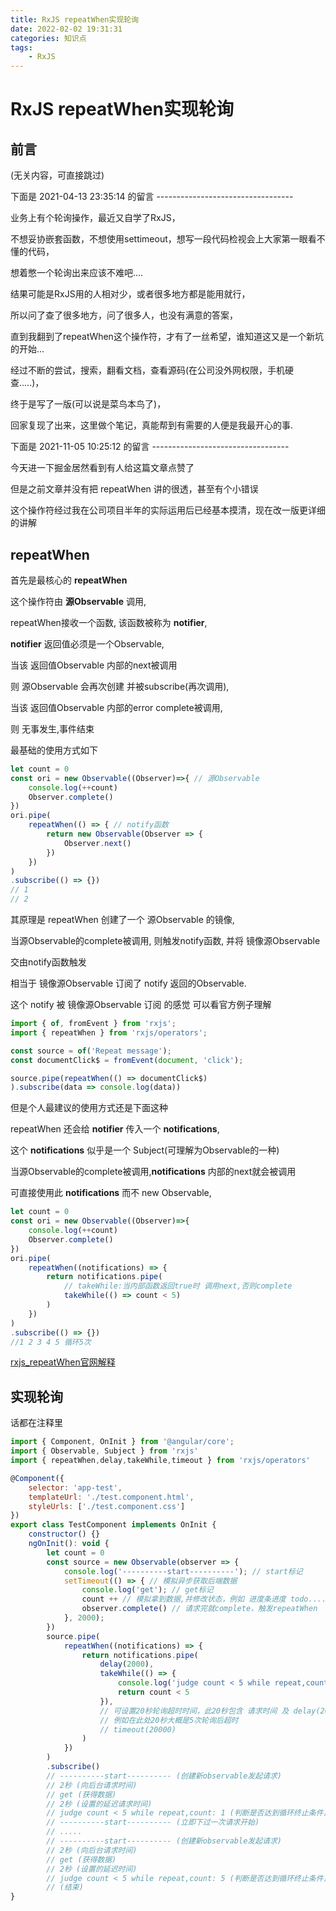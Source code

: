 ```yaml
---
title: RxJS repeatWhen实现轮询
date: 2022-02-02 19:31:31
categories: 知识点
tags: 
    - RxJS
---
```

# RxJS repeatWhen实现轮询

## 前言

(无关内容，可直接跳过)

下面是 2021-04-13 23:35:14 的留言 ----------------------------------

业务上有个轮询操作，最近又自学了RxJS，

不想妥协嵌套函数，不想使用settimeout，想写一段代码检视会上大家第一眼看不懂的代码，

想着憋一个轮询出来应该不难吧....

结果可能是RxJS用的人相对少，或者很多地方都是能用就行，

所以问了查了很多地方，问了很多人，也没有满意的答案，

直到我翻到了repeatWhen这个操作符，才有了一丝希望，谁知道这又是一个新坑的开始...

经过不断的尝试，搜索，翻看文档，查看源码(在公司没外网权限，手机硬查.....)，

终于是写了一版(可以说是菜鸟本鸟了)，

回家复现了出来，这里做个笔记，真能帮到有需要的人便是我最开心的事.

下面是 2021-11-05 10:25:12 的留言 ----------------------------------

今天进一下掘金居然看到有人给这篇文章点赞了

但是之前文章并没有把 repeatWhen 讲的很透，甚至有个小错误

这个操作符经过我在公司项目半年的实际运用后已经基本摸清，现在改一版更详细的讲解

## repeatWhen

首先是最核心的 __repeatWhen__

这个操作符由 __源Observable__ 调用,

repeatWhen接收一个函数, 该函数被称为 __notifier__,

__notifier__ 返回值必须是一个Observable,

当该 返回值Observable 内部的next被调用

则 源Observable 会再次创建 并被subscribe(再次调用),

当该 返回值Observable 内部的error complete被调用,

则 无事发生,事件结束

最基础的使用方式如下

```js
let count = 0
const ori = new Observable((Observer)=>{ // 源Observable
    console.log(++count)
    Observer.complete()
})
ori.pipe(
    repeatWhen(() => { // notify函数
        return new Observable(Observer => {
            Observer.next()
        })
    })
)
.subscribe(() => {})
// 1
// 2
```

其原理是 repeatWhen 创建了一个 源Observable 的镜像,

当源Observable的complete被调用, 则触发notify函数, 并将 镜像源Observable

交由notify函数触发

相当于 镜像源Observable 订阅了 notify 返回的Observable.

这个 notify 被 镜像源Observable 订阅 的感觉 可以看官方例子理解
```js
import { of, fromEvent } from 'rxjs';
import { repeatWhen } from 'rxjs/operators';

const source = of('Repeat message');
const documentClick$ = fromEvent(document, 'click');

source.pipe(repeatWhen(() => documentClick$)
).subscribe(data => console.log(data))
```

但是个人最建议的使用方式还是下面这种

repeatWhen 还会给 __notifier__ 传入一个 __notifications__,

这个 __notifications__ 似乎是一个 Subject(可理解为Observable的一种)

当源Observable的complete被调用,__notifications__ 内部的next就会被调用

可直接使用此 __notifications__ 而不 new Observable,

```js
let count = 0
const ori = new Observable((Observer)=>{
    console.log(++count)
    Observer.complete()
})
ori.pipe(
    repeatWhen((notifications) => {
        return notifications.pipe(
            // takeWhile:当内部函数返回true时 调用next,否则complete
            takeWhile(() => count < 5)
        )
    })
)
.subscribe(() => {})
//1 2 3 4 5 循环5次
```

[rxjs_repeatWhen官网解释](https://rxjs.dev/api/operators/repeatWhen)

## 实现轮询

话都在注释里

```js
import { Component, OnInit } from '@angular/core';
import { Observable, Subject } from 'rxjs'
import { repeatWhen,delay,takeWhile,timeout } from 'rxjs/operators'

@Component({
    selector: 'app-test',
    templateUrl: './test.component.html',
    styleUrls: ['./test.component.css']
})
export class TestComponent implements OnInit {
    constructor() {}
    ngOnInit(): void {
        let count = 0
        const source = new Observable(observer => {
            console.log('----------start----------'); // start标记
            setTimeout(() => { // 模拟异步获取后端数据
                console.log('get'); // get标记
                count ++ // 模拟拿到数据,并修改状态，例如 进度条进度 todo....
                observer.complete() // 请求完就complete，触发repeatWhen
            }, 2000);
        })
        source.pipe(
            repeatWhen((notifications) => {
                return notifications.pipe(
                    delay(2000),
                    takeWhile(() => {
                        console.log('judge count < 5 while repeat,count:',count);
                        return count < 5
                    }),
                    // 可设置20秒轮询超时时间，此20秒包含 请求时间 及 delay(2000) 的时间
                    // 例如在此处20秒大概是5次轮询后超时
                    // timeout(20000) 
                )
            })
        )
        .subscribe()
        // ----------start---------- (创建新observable发起请求)
        // 2秒 (向后台请求时间)
        // get (获得数据)
        // 2秒 (设置的延迟请求时间)
        // judge count < 5 while repeat,count: 1 (判断是否达到循环终止条件)
        // ----------start---------- (立即下过一次请求开始)
        // .....
        // ----------start---------- (创建新observable发起请求)
        // 2秒 (向后台请求时间)
        // get (获得数据)
        // 2秒 (设置的延迟时间)
        // judge count < 5 while repeat,count: 5 (判断是否达到循环终止条件)
        // (结束)
}

```